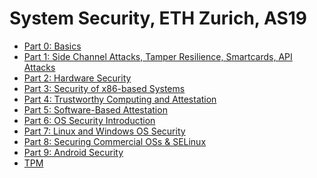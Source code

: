 System Security, ETH Zurich, AS19
========

- [Part 0: Basics](part0.md)
- [Part 1: Side Channel Attacks, Tamper Resilience, Smartcards, API Attacks](part1.md)
- [Part 2: Hardware Security](part2.md)
- [Part 3: Security of x86-based Systems](part3.md)
- [Part 4: Trustworthy Computing and Attestation](part4.md)
- [Part 5: Software-Based Attestation](part5.md)
- [Part 6: OS Security Introduction](part6.md)
- [Part 7: Linux and Windows OS Security](part7.md)
- [Part 8: Securing Commercial OSs & SELinux](part8.md)
- [Part 9: Android Security](part9.md)
- [TPM](tpm.md)
<!--stackedit_data:
eyJoaXN0b3J5IjpbMTQ3MzY5Nzk0M119
-->